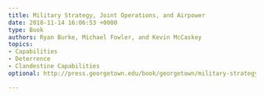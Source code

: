 ```yaml
---
title: Military Strategy, Joint Operations, and Airpower
date: 2018-11-14 16:06:53 +0000
type: Book
authors: Ryan Burke, Michael Fowler, and Kevin McCaskey
topics:
- Capabilities
- Deterrence
- Clandestine Capabilities
optional: http://press.georgetown.edu/book/georgetown/military-strategy-joint-operations-and-airpower

---
```

